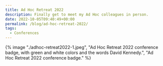 ```yaml
---
title: Ad Hoc Retreat 2022
description: Finally get to meet my Ad Hoc colleagues in person.
date: 2022-10-05T09:40:49+00:00
permalink: /blog/ad-hoc-retreat-2022/
tags:
  - Conferences
---
```


{% image "./adhoc-retreat2022-1.jpeg", "Ad Hoc Retreat 2022 conference badge, with green and white colors and the words David Kennedy.", "Ad Hoc Retreat 2022 conference badge." %}
